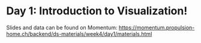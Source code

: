 # Day 1: Introduction to Visualization!

Slides and data can be found on Momentum: https://momentum.propulsion-home.ch/backend/ds-materials/week4/day1/materials.html